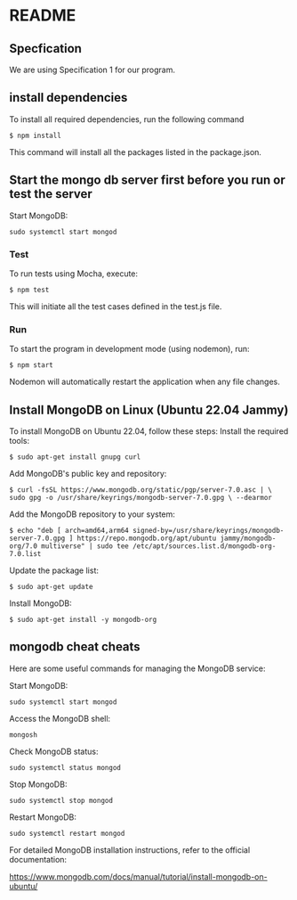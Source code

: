 # README
## Specfication

We are using Specification 1 for our program.

## install dependencies 
To install all required dependencies, run the following command

`$ npm install `

This command will install all the packages listed in the package.json.

## Start the mongo db server first before you run or test the server
Start MongoDB:

`sudo systemctl start mongod`

### Test
To run tests using Mocha, execute:

`$ npm test` 

This will initiate all the test cases defined in the test.js file.

### Run
To start the program in development mode (using nodemon), run:

`$ npm start` 

Nodemon will automatically restart the application when any file changes.

## Install MongoDB on Linux (Ubuntu 22.04 Jammy)
To install MongoDB on Ubuntu 22.04, follow these steps:
Install the required tools:

`$ sudo apt-get install gnupg curl`

Add MongoDB's public key and repository:

` $ curl -fsSL https://www.mongodb.org/static/pgp/server-7.0.asc | \
   sudo gpg -o /usr/share/keyrings/mongodb-server-7.0.gpg \
   --dearmor `

Add the MongoDB repository to your system:

`$ echo "deb [ arch=amd64,arm64 signed-by=/usr/share/keyrings/mongodb-server-7.0.gpg ] https://repo.mongodb.org/apt/ubuntu jammy/mongodb-org/7.0 multiverse" | sudo tee /etc/apt/sources.list.d/mongodb-org-7.0.list`

Update the package list:

`$ sudo apt-get update`

Install MongoDB:

`$ sudo apt-get install -y mongodb-org`

## mongodb cheat cheats
Here are some useful commands for managing the MongoDB service:

Start MongoDB:

`sudo systemctl start mongod`

Access the MongoDB shell:

`mongosh`

Check MongoDB status:

`sudo systemctl status mongod`

Stop MongoDB:

`sudo systemctl stop mongod`

Restart MongoDB:

`sudo systemctl restart mongod`

For detailed MongoDB installation instructions, refer to the official documentation:

https://www.mongodb.com/docs/manual/tutorial/install-mongodb-on-ubuntu/

